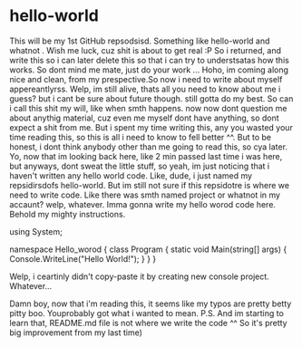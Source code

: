 # hello-world
This will be my 1st GitHub repsodsisd. Something like hello-world and whatnot . Wish me luck, cuz shit is about to get real :P
So i returned, and write this so i can later delete this so that i can try to understsatas how this works. So dont mind me mate, just do your work ...
Hoho, im coming along nice and clean, from my prespective.So now i need to write about myself appereantlyrss. Welp, im still alive, thats all you need to know about me i guess? but i cant be sure about future though. still gotta do my best. So can i call this shit my will, like when smth happens. now now dont question me about anythig material, cuz even me myself dont have anything, so dont expect a shit from me. But i spent my time writing this, any you wasted your time reading this, so this is all i need to know to fell better ^^. But to be honest, i dont think anybody other than me going to read this, so cya later.
Yo, now that im looking back here, like 2 min passed last time i was here, but anyways, dont sweat the little stuff, so yeah, im just noticing that i haven't written any hello world code. Like, dude, i just named my repsidirsdofs hello-world. But im still not sure if this repsidotre is where we need to write code. Like there was smth named project or whatnot in my accaunt? welp, whatever. Imma gonna write my hello worod code here. Behold my mighty instructions.

using System;

namespace Hello_worod
{
    class Program
    {
        static void Main(string[] args)
        {
            Console.WriteLine("Hello World!");
        }
    }
}

Welp, i ceartinly didn't copy-paste it by creating new console project. Whatever...

Damn boy, now that i'm reading this, it seems like my typos are pretty betty pitty boo. Youprobably got what i wanted to mean. 
P.S. And im starting to learn that, README.md file is not where we write the code ^^ So it's pretty big improvement from my last time)
